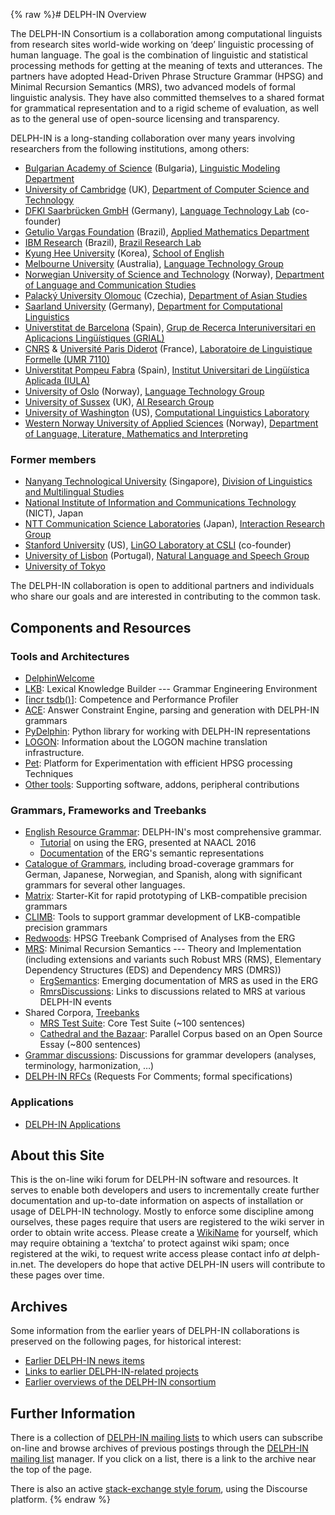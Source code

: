 {% raw %}# DELPH-IN Overview

The DELPH-IN Consortium is a collaboration among computational linguists
from research sites world-wide working on ‘deep’ linguistic processing
of human language. The goal is the combination of linguistic and
statistical processing methods for getting at the meaning of texts and
utterances. The partners have adopted Head-Driven Phrase Structure
Grammar (HPSG) and Minimal Recursion Semantics (MRS), two advanced
models of formal linguistic analysis. They have also committed
themselves to a shared format for grammatical representation and to a
rigid scheme of evaluation, as well as to the general use of open-source
licensing and transparency.

DELPH-IN is a long-standing collaboration over many years involving
researchers from the following institutions, among others:

- [Bulgarian Academy of Science](http://www.bas.bg/) (Bulgaria),
[Linguistic Modeling Department](http://lml.bas.bg/)
- [University of Cambridge](http://www.cam.ac.uk/) (UK), [Department
of Computer Science and Technology](http://www.cst.cam.ac.uk/)
- [DFKI Saarbrücken GmbH](http://www.dfki.de/) (Germany), [Language
Technology Lab](http://www.dfki.de/lt/) (co-founder)
- [Getulio Vargas Foundation](https://portal.fgv.br) (Brazil), [Applied
Mathematics Department](https://emap.fgv.br)
- [IBM Research](https://www.research.ibm.com/) (Brazil), [Brazil
Research Lab](https://www.ibm.com/blogs/research/category/ibmres-bra/)
- [Kyung Hee University](http://www.kyunghee.ac.kr/) (Korea),
[School of English](http://khenglish.khu.ac.kr/)
- [Melbourne University](http://www.unimelb.edu.au/) (Australia),
[Language Technology Group](http://www.cs.mu.oz.au/research/lt/)
- [Norwegian University of Science and
Technology](http://www.ntnu.no/) (Norway), [Department of Language
and Communication Studies](http://mime.hf.ntnu.no/hf/isk/)
- [Palacký University Olomouc](https://www.upol.cz/en/) (Czechia),
[Department of Asian Studies](https://kas.upol.cz/en/)
- [Saarland University](http://www.uni-saarland.de/) (Germany),
[Department for Computational
Linguistics](http://www.coli.uni-sb.de/)
- [Universtitat de Barcelona](http://www.ub.edu/) (Spain), [Grup de
Recerca Interuniversitari en Aplicacions Lingüístiques
(GRIAL)](http://grial.uab.es/)
- [CNRS](http://www.cnrs.fr/) & [Université Paris
Diderot](http://www.univ-paris-diderot.fr/) (France), [Laboratoire
de Linguistique Formelle (UMR 7110)](http://www.llf.cnrs.fr/)
- [Universtitat Pompeu Fabra](http://www.upf.edu/) (Spain), [Institut
Universitari de Lingüística Aplicada
(IULA)](http://www.iula.upf.edu/)
- [University of Oslo](http://www.uio.no/) (Norway), [Language
Technology
Group](http://www.mn.uio.no/ifi/english/research/groups/ltg/)
- [University of Sussex](http://www.sussex.ac.uk/) (UK), [AI
Research Group](https://www.sussex.ac.uk/research/centres/ai-research-group/)
- [University of Washington](http://www.washington.edu/) (US),
[Computational Linguistics Laboratory](http://www.washington.edu/)
- [Western Norway University of Applied Sciences](https://www.hvl.no/en) (Norway), [Department of Language, Literature, Mathematics and Interpreting](https://www.hvl.no/en/about/management/faculty-of-education-arts-and-sports/department-of-language-literature-mathematics-and-interpreting/)

### Former members

- [Nanyang Technological University](http://www.ntu.edu.sg/)
(Singapore), [Division of Linguistics and Multilingual
Studies](http://www.ntu.edu.sg/HSS/Linguistics/)
- [National Institute of Information and Communications Technology](https://www.nict.go.jp/en/) (NICT), Japan
- [NTT Communication Science
Laboratories](http://www.kecl.ntt.co.jp/) (Japan),
[Interaction Research Group](http://www.kecl.ntt.co.jp/icl/icl/interaction_research.html)
- [Stanford University](http://www.stanford.edu/) (US), [LinGO
Laboratory at CSLI](http://lingo.stanford.edu/) (co-founder)
- [University of Lisbon](http://www.ul.pt/) (Portugal), [Natural
Language and Speech Group](http://nlx.di.fc.ul.pt/)
- [University of Tokyo](https://www.u-tokyo.ac.jp/en/)

The DELPH-IN collaboration is open to additional partners and individuals
who share our goals and are interested in contributing to the common task.

## Components and Resources

### Tools and Architectures

- [DelphinWelcome](https://delph-in.github.io/docs/home/DelphinWelcome)
- [LKB](https://delph-in.github.io/docs/tools/LkbTop): Lexical Knowledge Builder --- Grammar Engineering
Environment
- [\[incr tsdb()](https://delph-in.github.io/docs/tools/ItsdbTop)\]: Competence and Performance Profiler
- [ACE](https://delph-in.github.io/docs/tools/AceTop): Answer Constraint Engine, parsing and generation
with DELPH-IN grammars
- [PyDelphin](https://delph-in.github.io/docs/tools/PyDelphinTop): Python library for working with
DELPH-IN representations
- [LOGON](https://delph-in.github.io/docs/tools/LogonTop): Information about the LOGON machine translation
infrastructure.
- [Pet](https://delph-in.github.io/docs/garage/PetTop): Platform for Experimentation with efficient HPSG
processing Techniques
- [Other tools](https://delph-in.github.io/docs/tools/ToolsTop): Supporting software, addons, peripheral
contributions

### Grammars, Frameworks and Treebanks

- [English Resource Grammar](https://delph-in.github.io/docs/erg/ErgTop): DELPH-IN's most comprehensive
grammar.
  - [Tutorial](https://delph-in.github.io/docs/howto/ErsTutorial) on using the ERG, presented at NAACL
2016
  - [Documentation](https://delph-in.github.io/docs/erg/ErgSemantics) of the ERG's semantic
representations
- [Catalogue of Grammars](https://delph-in.github.io/docs/grammars/GrammarCatalogue), including
broad-coverage grammars for German, Japanese, Norwegian, and
Spanish, along with significant grammars for several other
languages.
- [Matrix](https://delph-in.github.io/docs/matrix/MatrixTop): Starter-Kit for rapid prototyping of
LKB-compatible precision grammars
- [CLIMB](https://delph-in.github.io/docs/garage/ClimbTop): Tools to support grammar development of
LKB-compatible precision grammars
- [Redwoods](https://delph-in.github.io/docs/garage/RedwoodsTop): HPSG Treebank Comprised of Analyses
from the ERG
- [MRS](https://delph-in.github.io/docs/tools/RmrsTop): Minimal Recursion Semantics --- Theory and
Implementation (including extensions and variants such Robust MRS
(RMS), Elementary Dependency Structures (EDS) and Dependency MRS
(DMRS))
  - [ErgSemantics](https://delph-in.github.io/docs/erg/ErgSemantics): Emerging documentation of MRS
as used in the ERG
  - [RmrsDiscussions](https://delph-in.github.io/docs/tools/RmrsDiscussions): Links to discussions
related to MRS at various DELPH-IN events
- Shared Corpora, [Treebanks](https://delph-in.github.io/docs/tools/TreebankingTop)
  - [MRS Test Suite](https://delph-in.github.io/docs/grammars/MatrixMrsTestSuite): Core Test Suite (\~100
sentences)
  - [Cathedral and the Bazaar](https://delph-in.github.io/docs/grammars/MatrixMrsCatb): Parallel Corpus
based on an Open Source Essay (\~800 sentences)
- [Grammar discussions](https://delph-in.github.io/docs/garage/GrammarDiscussionsTop): Discussions for
grammar developers (analyses, terminology, harmonization, …)
- [DELPH-IN RFCs](https://delph-in.github.io/docs/tools/DelphinRFCs) (Requests For Comments; formal
specifications)

### Applications

- [DELPH-IN Applications](https://delph-in.github.io/docs/home/DelphinApplications)

## About this Site

This is the on-line wiki forum for DELPH-IN software and resources. It
serves to enable both developers and users to incrementally create
further documentation and up-to-date information on aspects of
installation or usage of DELPH-IN technology. Mostly to enforce some
discipline among ourselves, these pages require that users are
registered to the wiki server in order to obtain write access. Please
create a [WikiName](https://delph-in.github.io/docs/garage/WikiName) for yourself, which may require obtaining
a ‘textcha’ to protect against wiki spam; once registered at the wiki,
to request write access please contact info *at* delph-in.net. The
developers do hope that active DELPH-IN users will contribute to these
pages over time.

## Archives

Some information from the earlier years of DELPH-IN collaborations is
preserved on the following pages, for historical interest:

- [Earlier DELPH-IN news items](https://delph-in.github.io/docs/garage/DelphinNews)
- [Links to earlier DELPH-IN-related projects](https://delph-in.github.io/docs/home/OldProjects)
- [Earlier overviews of the DELPH-IN consortium](https://delph-in.github.io/docs/garage/OldOverviews)

## Further Information

There is a collection of [DELPH-IN mailing
lists](http://lists.delph-in.net/) to which users can subscribe on-line
and browse archives of previous postings through the [DELPH-IN mailing
list](http://lists.delph-in.net/) manager. If you click on a list, there
is a link to the archive near the top of the page.

There is also an active [stack-exchange style
forum](http://discourse.delph-in.net), using the Discourse platform.
<update date omitted for speed>{% endraw %}